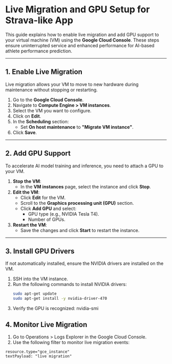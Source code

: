 # Live Migration and GPU Setup for Strava-like App

This guide explains how to enable live migration and add GPU support to your virtual machine (VM) using the **Google Cloud Console**. These steps ensure uninterrupted service and enhanced performance for AI-based athlete performance prediction.

---

## 1. Enable Live Migration

Live migration allows your VM to move to new hardware during maintenance without stopping or restarting.

1. Go to the **Google Cloud Console**.
2. Navigate to **Compute Engine > VM instances**.
3. Select the VM you want to configure.
4. Click on **Edit**.
5. In the **Scheduling** section:
   - Set **On host maintenance** to **"Migrate VM instance"**.
6. Click **Save**.

---

## 2. Add GPU Support

To accelerate AI model training and inference, you need to attach a GPU to your VM.

1. **Stop the VM**:
   - In the **VM instances** page, select the instance and click **Stop**.
2. **Edit the VM**:
   - Click **Edit** for the VM.
   - Scroll to the **Graphics processing unit (GPU)** section.
   - Click **Add GPU** and select:
     - GPU type (e.g., NVIDIA Tesla T4).
     - Number of GPUs.
3. **Restart the VM**:
   - Save the changes and click **Start** to restart the instance.

---

## 3. Install GPU Drivers

If not automatically installed, ensure the NVIDIA drivers are installed on the VM.

1. SSH into the VM instance.
2. Run the following commands to install NVIDIA drivers:
   ```bash
   sudo apt-get update
   sudo apt-get install -y nvidia-driver-470

3. Verify the GPU is recognized: nvidia-smi

## 4. Monitor Live Migration

1. Go to Operations > Logs Explorer in the Google Cloud Console.
2. Use the following filter to monitor live migration events:
  ```code
  resource.type="gce_instance"
  textPayload: "live migration"
